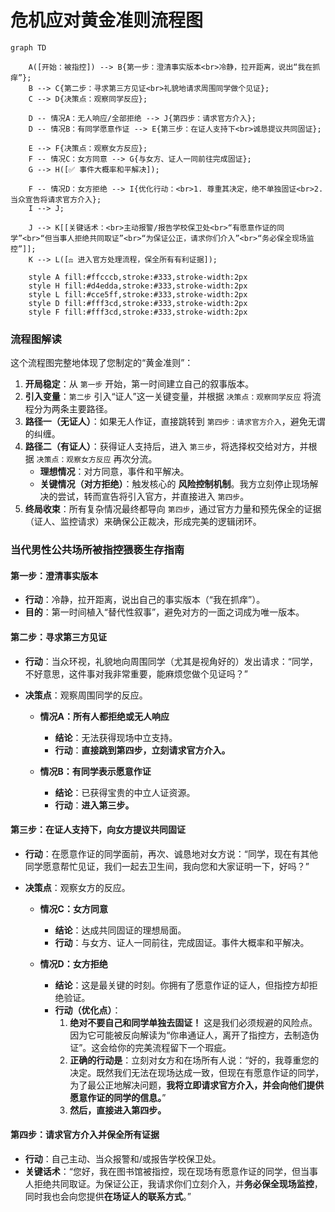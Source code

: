 # 危机应对黄金准则流程图

```mermaid
graph TD

    A([开始：被指控]) --> B{第一步：澄清事实版本<br>冷静，拉开距离，说出“我在抓痒”};
    B --> C{第二步：寻求第三方见证<br>礼貌地请求周围同学做个见证};
    C --> D{决策点：观察同学反应};

    D -- 情况A：无人响应/全部拒绝 --> J{第四步：请求官方介入};
    D -- 情况B：有同学愿意作证 --> E{第三步：在证人支持下<br>诚恳提议共同固证};

    E --> F{决策点：观察女方反应};
    F -- 情况C：女方同意 --> G{与女方、证人一同前往完成固证};
    G --> H([✅ 事件大概率和平解决]);

    F -- 情况D：女方拒绝 --> I{优化行动：<br>1. 尊重其决定，绝不单独固证<br>2. 当众宣告将请求官方介入};
    I --> J;

    J --> K[[关键话术：<br>主动报警/报告学校保卫处<br>“有愿意作证的同学”<br>“但当事人拒绝共同取证”<br>“为保证公正，请求你们介入”<br>“务必保全现场监控”]];
    K --> L([⚖️ 进入官方处理流程，保全所有有利证据]);

    style A fill:#ffcccb,stroke:#333,stroke-width:2px
    style H fill:#d4edda,stroke:#333,stroke-width:2px
    style L fill:#cce5ff,stroke:#333,stroke-width:2px
    style D fill:#fff3cd,stroke:#333,stroke-width:2px
    style F fill:#fff3cd,stroke:#333,stroke-width:2px
```

### 流程图解读

这个流程图完整地体现了您制定的“黄金准则”：

1.  **开局稳定**：从 `第一步` 开始，第一时间建立自己的叙事版本。
2.  **引入变量**：`第二步` 引入“证人”这一关键变量，并根据 `决策点：观察同学反应` 将流程分为两条主要路径。
3.  **路径一（无证人）**：如果无人作证，直接跳转到 `第四步：请求官方介入`，避免无谓的纠缠。
4.  **路径二（有证人）**：获得证人支持后，进入 `第三步`，将选择权交给对方，并根据 `决策点：观察女方反应` 再次分流。
    *   **理想情况**：对方同意，事件和平解决。
    *   **关键情况（对方拒绝）**：触发核心的 **风险控制机制**。我方立刻停止现场解决的尝试，转而宣告将引入官方，并直接进入 `第四步`。
5.  **终局收束**：所有复杂情况最终都导向 `第四步`，通过官方力量和预先保全的证据（证人、监控请求）来确保公正裁决，形成完美的逻辑闭环。



### **当代男性公共场所被指控猥亵生存指南**


#### **第一步：澄清事实版本**
*   **行动**：冷静，拉开距离，说出自己的事实版本（“我在抓痒”）。
*   **目的**：第一时间植入“替代性叙事”，避免对方的一面之词成为唯一版本。

#### **第二步：寻求第三方见证**
*   **行动**：当众环视，礼貌地向周围同学（尤其是视角好的）发出请求：“同学，不好意思，这件事对我非常重要，能麻烦您做个见证吗？”
*   **决策点**：观察周围同学的反应。

    *   **情况A：所有人都拒绝或无人响应**
        *   **结论**：无法获得现场中立支持。
        *   **行动**：**直接跳到第四步，立刻请求官方介入。**

    *   **情况B：有同学表示愿意作证**
        *   **结论**：已获得宝贵的中立人证资源。
        *   **行动**：**进入第三步。**

#### **第三步：在证人支持下，向女方提议共同固证**
*   **行动**：在愿意作证的同学面前，再次、诚恳地对女方说：“同学，现在有其他同学愿意帮忙见证，我们一起去卫生间，我向您和大家证明一下，好吗？”
*   **决策点**：观察女方的反应。

    *   **情况C：女方同意**
        *   **结论**：达成共同固证的理想局面。
        *   **行动**：与女方、证人一同前往，完成固证。事件大概率和平解决。

    *   **情况D：女方拒绝**
        *   **结论**：这是最关键的时刻。你拥有了愿意作证的证人，但指控方却拒绝验证。
        *   **行动（优化点）**：
            1.  **绝对不要自己和同学单独去固证！** 这是我们必须规避的风险点。因为它可能被反向解读为“你串通证人，离开了指控方，去制造伪证”。这会给你的完美流程留下一个瑕疵。
            2.  **正确的行动是**：立刻对女方和在场所有人说：“好的，我尊重您的决定。既然我们无法在现场达成一致，但现在有愿意作证的同学，为了最公正地解决问题，**我将立即请求官方介入，并会向他们提供愿意作证的同学的信息。**”
            3.  **然后，直接进入第四步。**

#### **第四步：请求官方介入并保全所有证据**
*   **行动**：自己主动、当众报警和/或报告学校保卫处。
*   **关键话术**：“您好，我在图书馆被指控，现在现场有愿意作证的同学，但当事人拒绝共同取证。为保证公正，我请求你们立刻介入，并**务必保全现场监控**，同时我也会向您提供**在场证人的联系方式**。”

